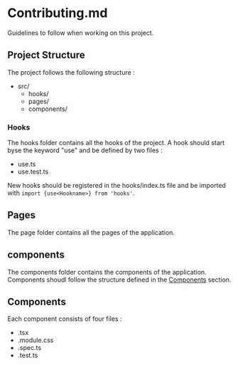 # Contributing.md

Guidelines to follow when working on this project.

## Project Structure
The project follows the following structure :
- src/
    - hooks/
    - pages/
    - components/

### Hooks
The hooks folder contains all the hooks of the project.
A hook should start byse the keyword "use" and be defined by two files :
* use<Hookname>.ts
* use<Hookname>.test.ts

New hooks should be registered in the hooks/index.ts file and be imported with `import {use<Hookname>} from 'hooks'`.

## Pages
The page folder contains all the pages of the application.

## components
The components folder contains the components of the application.
Components shoudl follow the structure defined in the [Components](https://github.com/tylp/memo-draw/blob/main/CONTRIBUTING.md#Components) section.

## Components

Each component consists of four files :

- <component>.tsx
- <component>.module.css
- <component>.spec.ts
- <component>.test.ts

